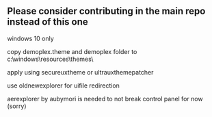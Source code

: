 ## Please consider contributing in the main repo instead of this one

windows 10 only

copy demoplex.theme and demoplex folder to c:\windows\resources\themes\

apply using secureuxtheme or ultrauxthemepatcher

use oldnewexplorer for uifile redirection

aerexplorer by aubymori is needed to not break control panel for now (sorry)

